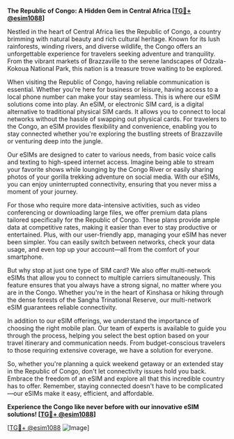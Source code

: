 **The Republic of Congo: A Hidden Gem in Central Africa [[TG💪+ @esim1088](https://t.me/s/esim1088)]**

Nestled in the heart of Central Africa lies the Republic of Congo, a country brimming with natural beauty and rich cultural heritage. Known for its lush rainforests, winding rivers, and diverse wildlife, the Congo offers an unforgettable experience for travelers seeking adventure and tranquility. From the vibrant markets of Brazzaville to the serene landscapes of Odzala-Kokoua National Park, this nation is a treasure trove waiting to be explored.

When visiting the Republic of Congo, having reliable communication is essential. Whether you're here for business or leisure, having access to a local phone number can make your stay seamless. This is where our eSIM solutions come into play. An eSIM, or electronic SIM card, is a digital alternative to traditional physical SIM cards. It allows you to connect to local networks without the hassle of swapping out physical cards. For travelers to the Congo, an eSIM provides flexibility and convenience, enabling you to stay connected whether you're exploring the bustling streets of Brazzaville or venturing deep into the jungle.

Our eSIMs are designed to cater to various needs, from basic voice calls and texting to high-speed internet access. Imagine being able to stream your favorite shows while lounging by the Congo River or easily sharing photos of your gorilla trekking adventure on social media. With our eSIMs, you can enjoy uninterrupted connectivity, ensuring that you never miss a moment of your journey.

For those who require more data-intensive activities, such as video conferencing or downloading large files, we offer premium data plans tailored specifically for the Republic of Congo. These plans provide ample data at competitive rates, making it easier than ever to stay productive or entertained. Plus, with our user-friendly app, managing your eSIM has never been simpler. You can easily switch between networks, check your data usage, and even top up your account—all from the comfort of your smartphone.

But why stop at just one type of SIM card? We also offer multi-network eSIMs that allow you to connect to multiple carriers simultaneously. This feature ensures that you always have a strong signal, no matter where you are in the Congo. Whether you're in the heart of Kinshasa or hiking through the dense forests of the Sangha Trinational Reserve, our multi-network eSIM guarantees reliable connectivity.

In addition to our eSIM offerings, we understand the importance of choosing the right mobile plan. Our team of experts is available to guide you through the process, helping you select the best option based on your travel itinerary and communication needs. From budget-conscious travelers to those requiring extensive coverage, we have a solution for everyone.

So, whether you're planning a quick weekend getaway or an extended stay in the Republic of Congo, don't let connectivity issues hold you back. Embrace the freedom of an eSIM and explore all that this incredible country has to offer. Remember, staying connected doesn't have to be complicated—our eSIMs make it easy, efficient, and affordable.

**Experience the Congo like never before with our innovative eSIM solutions! [[TG💪+ @esim1088](https://t.me/s/esim1088)]**

[[TG💪+ @esim1088](https://t.me/s/esim1088) ![Image](https://i.postimg.cc/Y0z9fWf4/image.png)]